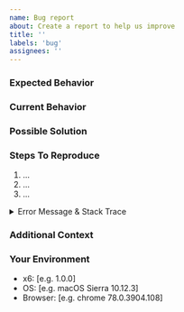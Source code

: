 ```yaml
---
name: Bug report
about: Create a report to help us improve
title: ''
labels: 'bug'
assignees: ''
---
```


<!--- Provide a general summary of the issue in the Title above. -->

### Expected Behavior

<!--- What should happen. -->

### Current Behavior

<!--- What happens instead. -->

### Possible Solution

<!--- Suggest a fix/reason for the bug. -->
<!--- Any solutions you've considered. -->

### Steps To Reproduce

<!--- Provide a link to a live example, or an unambiguous -->
<!--- set of steps to reproduce this bug. Include code to -->
<!--- reproduce if relevant. -->

1. ...
2. ...
3. ...

<details><summary>Error Message & Stack Trace</summary><p>

```txt
<!-- Provide a log message if relevant -->
```

</p></details>

### Additional Context

<!--- How has this issue affected you? -->
<!--- What are you trying to accomplish? -->
<!--- Provide screenshots if possible. -->

<!--- Providing context helps us come up with a -->
<!--- solution that is most useful in the real world. -->

### Your Environment

<!--- Include as many relevant details about the -->
<!--- environment you experienced the bug in. -->

- x6: [e.g. 1.0.0]
- OS: [e.g. macOS Sierra 10.12.3]
- Browser: [e.g. chrome 78.0.3904.108]
